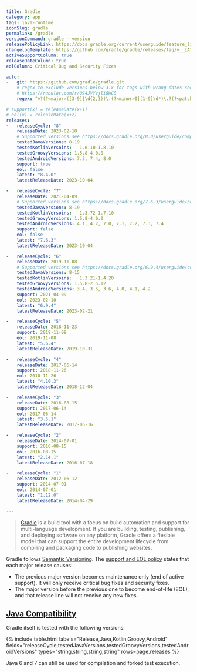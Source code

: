 ```yaml
---
title: Gradle
category: app
tags: java-runtime
iconSlug: gradle
permalink: /gradle
versionCommand: gradle --version
releasePolicyLink: https://docs.gradle.org/current/userguide/feature_lifecycle.html#eol_support
changelogTemplate: https://github.com/gradle/gradle/releases/tag/v__LATEST__
activeSupportColumn: true
releaseDateColumn: true
eolColumn: Critical Bug and Security Fixes

auto:
-   git: https://github.com/gradle/gradle.git
    # regex to exclude versions below 3.x for tags with wrong dates see https://github.com/endoflife-date/endoflife.date/pull/3619
    # https://rubular.com/r/Q94JVYzjli8WC8
    regex: ^v?(?<major>([3-9]|\d{2,}))\.(?<minor>0|[1-9]\d*)\.?(?<patch>0|[1-9]\d*)?$

# support(x) = releaseDate(x+1)
# eol(x) = releaseDate(x+2)
releases:
-   releaseCycle: "8"
    releaseDate: 2023-02-10
    # Supported versions see https://docs.gradle.org/8.0/userguide/compatibility.html
    testedJavaVersions: 8-19
    testedKotlinVersoins: 	1.6.10-1.8.10
    testedGroovyVersions: 1.5.8-4.0.0
    testedAndroidVersions: 7.3, 7.4, 8.0
    support: true
    eol: false
    latest: "8.4.0"
    latestReleaseDate: 2023-10-04

-   releaseCycle: "7"
    releaseDate: 2021-04-09
    # Supported versions see https://docs.gradle.org/7.6.3/userguide/compatibility.html
    testedJavaVersions: 8-19
    testedKotlinVersoins: 	1.3.72-1.7.10
    testedGroovyVersions: 1.5.8-4.0.0
    testedAndroidVersions: 4.1, 4.2, 7.0, 7.1, 7.2, 7.3, 7.4
    support: false
    eol: false
    latest: "7.6.3"
    latestReleaseDate: 2023-10-04

-   releaseCycle: "6"
    releaseDate: 2019-11-08
    # Supported versions see https://docs.gradle.org/6.9.4/userguide/compatibility.html
    testedJavaVersions: 8-15
    testedKotlinVersoins: 	1.3.21-1.4.20
    testedGroovyVersions: 1.5.8-2.5.12
    testedAndroidVersions: 3.4, 3.5, 3.6, 4.0, 4.1, 4.2
    support: 2021-04-09
    eol: 2023-02-10
    latest: "6.9.4"
    latestReleaseDate: 2023-02-21

-   releaseCycle: "5"
    releaseDate: 2018-11-23
    support: 2019-11-08
    eol: 2019-11-08
    latest: "5.6.4"
    latestReleaseDate: 2019-10-31

-   releaseCycle: "4"
    releaseDate: 2017-06-14
    support: 2018-11-26
    eol: 2018-11-26
    latest: "4.10.3"
    latestReleaseDate: 2018-12-04

-   releaseCycle: "3"
    releaseDate: 2016-08-15
    support: 2017-06-14
    eol: 2017-06-14
    latest: "3.5.1"
    latestReleaseDate: 2017-06-16

-   releaseCycle: "2"
    releaseDate: 2014-07-01
    support: 2016-08-15
    eol: 2016-08-15
    latest: "2.14.1"
    latestReleaseDate: 2016-07-18

-   releaseCycle: "1"
    releaseDate: 2012-06-12
    support: 2014-07-01
    eol: 2014-07-01
    latest: "1.12.0"
    latestReleaseDate: 2014-04-29

---
```


> [Gradle](https://gradle.org/) is a build tool with a focus on build automation and support for
> multi-language development. If you are building, testing, publishing, and deploying software on
> any platform, Gradle offers a flexible model that can support the entire development lifecycle
> from compiling and packaging code to publishing websites.

Gradle follows [Semantic Versioning](https://semver.org/). The 
[support and EOL policy](https://docs.gradle.org/current/userguide/feature_lifecycle.html#eol_support) states that each major release causes:
- The previous major version becomes maintenance only (end of active support). It will only receive critical bug fixes and security fixes.
- The major version before the previous one to become end-of-life (EOL), and that release line will not receive any new fixes.

## [Java Compatibility](https://docs.gradle.org/current/userguide/compatibility.html)

Gradle itself is tested with the following versions:

{% include table.html
labels="Release,Java,Kotlin,Groovy,Android"
fields="releaseCycle,testedJavaVersions,testedGroovyVersions,testedAndroidVersions"
types="string,string,string,string"
rows=page.releases %}

Java 6 and 7 can still be used for compilation and forked test execution.
